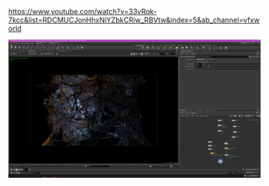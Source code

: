 https://www.youtube.com/watch?v=33vRqk-7kcc&list=RDCMUCJonHhxNiYZbkCRiw_RBVtw&index=5&ab_channel=vfxworld



![result](QQ截图20220417224421.png)